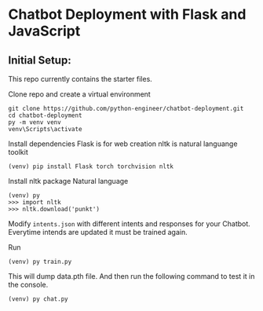 # Chatbot Deployment with Flask and JavaScript

## Initial Setup:
This repo currently contains the starter files.

Clone repo and create a virtual environment
```
git clone https://github.com/python-engineer/chatbot-deployment.git
cd chatbot-deployment
py -m venv venv
venv\Scripts\activate
```
Install dependencies
Flask is for web creation
nltk is natural languange toolkit
```
(venv) pip install Flask torch torchvision nltk
```
Install nltk package
Natural language
```
(venv) py
>>> import nltk
>>> nltk.download('punkt')
```
Modify `intents.json` with different intents and responses for your Chatbot. Everytime intends are updated it must be trained again.

Run
```
(venv) py train.py
```
This will dump data.pth file. And then run
the following command to test it in the console.
```
(venv) py chat.py
```



